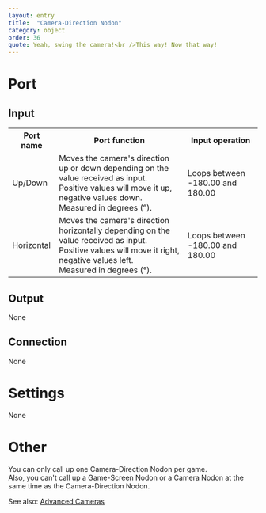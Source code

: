 ```yaml
---
layout: entry
title:  "Camera-Direction Nodon"
category: object
order: 36
quote: Yeah, swing the camera!<br />This way! Now that way!
---
```

<h1>Port</h1>
<h2>Input</h2>
<table class="wrapped">
  <colgroup>
    <col />
    <col />
    <col />
  </colgroup>
  <tbody>
    <tr>
      <th>Port name</th>
      <th>Port function</th>
      <th>Input operation</th>
    </tr>
    <tr>
      <td label="Port name"><span>Up/Down</span></td>
      <td label="Port function"><span>Moves the camera's direction up or down depending on the value received as input.<br />Positive values will move it up, negative values down.<br />Measured in degrees (°).</span></td>
      <td label="Input operation"><span>Loops between -180.00 and 180.00</span></td>
    </tr>
    <tr>
      <td label="Port name"><span>Horizontal</span></td>
      <td label="Port function"><span>Moves the camera's direction horizontally depending on the value received as input.<br />Positive values will move it right, negative values left.<br />Measured in degrees (°).</span></td>
      <td label="Input operation"><span>Loops between -180.00 and 180.00</span></td>
    </tr>
  </tbody>
</table>
<h2>Output</h2>
<p>None</p>
<h2>Connection</h2>
<p>None</p>
<h1>Settings</h1>
<p>None</p>
<h1>Other</h1>
<p>You can only call up one Camera-Direction Nodon per game.<br />Also, you can't call up a Game-Screen Nodon or a Camera Nodon at the same time as the Camera-Direction Nodon.</p>
<p>See also: <a href="/nodopedia/tips/advanced-cameras">Advanced Cameras</a></p>